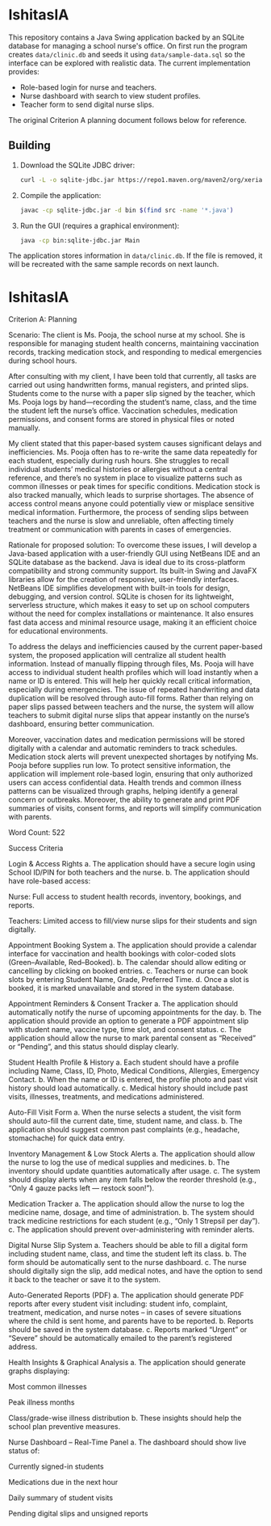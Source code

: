 # IshitasIA

This repository contains a Java Swing application backed by an SQLite database for managing a school nurse's office. On first run the program creates `data/clinic.db` and seeds it using `data/sample-data.sql` so the interface can be explored with realistic data. The current implementation provides:

- Role-based login for nurse and teachers.
- Nurse dashboard with search to view student profiles.
- Teacher form to send digital nurse slips.

The original Criterion A planning document follows below for reference.

## Building

1. Download the SQLite JDBC driver:

   ```sh
   curl -L -o sqlite-jdbc.jar https://repo1.maven.org/maven2/org/xerial/sqlite-jdbc/3.44.1.0/sqlite-jdbc-3.44.1.0.jar
   ```

2. Compile the application:

   ```sh
   javac -cp sqlite-jdbc.jar -d bin $(find src -name '*.java')
   ```

3. Run the GUI (requires a graphical environment):

   ```sh
   java -cp bin:sqlite-jdbc.jar Main
   ```

The application stores information in `data/clinic.db`. If the file is removed, it will be recreated with the same sample records on next launch.

# IshitasIA

Criterion A: Planning

Scenario:
The client is Ms. Pooja, the school nurse at my school. She is responsible for managing student health concerns, maintaining vaccination records, tracking medication stock, and responding to medical emergencies during school hours.

After consulting with my client, I have been told that currently, all tasks are carried out using handwritten forms, manual registers, and printed slips. Students come to the nurse with a paper slip signed by the teacher, which Ms. Pooja logs by hand—recording the student’s name, class, and the time the student left the nurse’s office. Vaccination schedules, medication permissions, and consent forms are stored in physical files or noted manually.

My client stated that this paper-based system causes significant delays and inefficiencies. Ms. Pooja often has to re-write the same data repeatedly for each student, especially during rush hours. She struggles to recall individual students’ medical histories or allergies without a central reference, and there’s no system in place to visualize patterns such as common illnesses or peak times for specific conditions. Medication stock is also tracked manually, which leads to surprise shortages. The absence of access control means anyone could potentially view or misplace sensitive medical information. Furthermore, the process of sending slips between teachers and the nurse is slow and unreliable, often affecting timely treatment or communication with parents in cases of emergencies.

Rationale for proposed solution:
To overcome these issues, I will develop a Java-based application with a user-friendly GUI using NetBeans IDE and an SQLite database as the backend. Java is ideal due to its cross-platform compatibility and strong community support. Its built-in Swing and JavaFX libraries allow for the creation of responsive, user-friendly interfaces. NetBeans IDE simplifies development with built-in tools for design, debugging, and version control. SQLite is chosen for its lightweight, serverless structure, which makes it easy to set up on school computers without the need for complex installations or maintenance. It also ensures fast data access and minimal resource usage, making it an efficient choice for educational environments.

To address the delays and inefficiencies caused by the current paper-based system, the proposed application will centralize all student health information. Instead of manually flipping through files, Ms. Pooja will have access to individual student health profiles which will load instantly when a name or ID is entered. This will help her quickly recall critical information, especially during emergencies. The issue of repeated handwriting and data duplication will be resolved through auto-fill forms. Rather than relying on paper slips passed between teachers and the nurse, the system will allow teachers to submit digital nurse slips that appear instantly on the nurse’s dashboard, ensuring better communication.

Moreover, vaccination dates and medication permissions will be stored digitally with a calendar and automatic reminders to track schedules. Medication stock alerts will prevent unexpected shortages by notifying Ms. Pooja before supplies run low. To protect sensitive information, the application will implement role-based login, ensuring that only authorized users can access confidential data. Health trends and common illness patterns can be visualized through graphs, helping identify a general concern or outbreaks. Moreover, the ability to generate and print PDF summaries of visits, consent forms, and reports will simplify communication with parents.

Word Count: 522

Success Criteria

Login & Access Rights
a. The application should have a secure login using School ID/PIN for both teachers and the nurse.
b. The application should have role-based access:

Nurse: Full access to student health records, inventory, bookings, and reports.

Teachers: Limited access to fill/view nurse slips for their students and sign digitally.

Appointment Booking System
a. The application should provide a calendar interface for vaccination and health bookings with color-coded slots (Green–Available, Red–Booked).
b. The calendar should allow editing or cancelling by clicking on booked entries.
c. Teachers or nurse can book slots by entering Student Name, Grade, Preferred Time.
d. Once a slot is booked, it is marked unavailable and stored in the system database.

Appointment Reminders & Consent Tracker
a. The application should automatically notify the nurse of upcoming appointments for the day.
b. The application should provide an option to generate a PDF appointment slip with student name, vaccine type, time slot, and consent status.
c. The application should allow the nurse to mark parental consent as “Received” or “Pending”, and this status should display clearly.

Student Health Profile & History
a. Each student should have a profile including Name, Class, ID, Photo, Medical Conditions, Allergies, Emergency Contact.
b. When the name or ID is entered, the profile photo and past visit history should load automatically.
c. Medical history should include past visits, illnesses, treatments, and medications administered.

Auto-Fill Visit Form
a. When the nurse selects a student, the visit form should auto-fill the current date, time, student name, and class.
b. The application should suggest common past complaints (e.g., headache, stomachache) for quick data entry.

Inventory Management & Low Stock Alerts
a. The application should allow the nurse to log the use of medical supplies and medicines.
b. The inventory should update quantities automatically after usage.
c. The system should display alerts when any item falls below the reorder threshold (e.g., “Only 4 gauze packs left — restock soon!”).

Medication Tracker
a. The application should allow the nurse to log the medicine name, dosage, and time of administration.
b. The system should track medicine restrictions for each student (e.g., “Only 1 Strepsil per day”).
c. The application should prevent over-administering with reminder alerts.

Digital Nurse Slip System
a. Teachers should be able to fill a digital form including student name, class, and time the student left its class.
b. The form should be automatically sent to the nurse dashboard.
c. The nurse should digitally sign the slip, add medical notes, and have the option to send it back to the teacher or save it to the system.

Auto-Generated Reports (PDF)
a. The application should generate PDF reports after every student visit including: student info, complaint, treatment, medication, and nurse notes – in cases of severe situations where the child is sent home, and parents have to be reported.
b. Reports should be saved in the system database.
c. Reports marked “Urgent” or “Severe” should be automatically emailed to the parent’s registered address.

Health Insights & Graphical Analysis
a. The application should generate graphs displaying:

Most common illnesses

Peak illness months

Class/grade-wise illness distribution
b. These insights should help the school plan preventive measures.

Nurse Dashboard – Real-Time Panel
a. The dashboard should show live status of:

Currently signed-in students

Medications due in the next hour

Daily summary of student visits

Pending digital slips and unsigned reports

